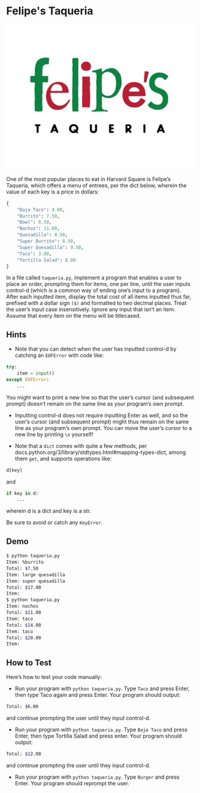 # Felipe's Taqueria

![Alt text](felipes-logo.png)

One of the most popular places to eat in Harvard Square is Felipe’s Taqueria, which offers a menu of entrees, per the dict below, wherein the value of each key is a price in dollars:

```python
{
    "Baja Taco": 4.00,
    "Burrito": 7.50,
    "Bowl": 8.50,
    "Nachos": 11.00,
    "Quesadilla": 8.50,
    "Super Burrito": 8.50,
    "Super Quesadilla": 9.50,
    "Taco": 3.00,
    "Tortilla Salad": 8.00
}
```

In a file called `taqueria.py`, implement a program that enables a user to place an order, prompting them for items, one per line, until the user inputs control-d (which is a common way of ending one’s input to a program). After each inputted item, display the total cost of all items inputted thus far, prefixed with a dollar sign `($)` and formatted to two decimal places. Treat the user’s input case insensitively. Ignore any input that isn’t an item. Assume that every item on the menu will be titlecased.

## Hints

- Note that you can detect when the user has inputted control-d by catching an `EOFError` with code like:

```python
try:
    item = input()
except EOFError:
    ...
```

You might want to print a new line so that the user’s cursor (and subsequent prompt) doesn’t remain on the same line as your program’s own prompt.

- Inputting control-d does not require inputting Enter as well, and so the user’s cursor (and subsequent prompt) might thus remain on the same line as your program’s own prompt. You can move the user’s cursor to a new line by printing `\n` yourself!

- Note that a `dict` comes with quite a few methods, per docs.python.org/3/library/stdtypes.html#mapping-types-dict, among them `get`, and supports operations like:

```python
d[key]
```

and

```python
if key in d:
    ...
```

wherein d is a dict and key is a str.

Be sure to avoid or catch any `KeyError`.

## Demo

```bash
$ python taqueria.py
Item: %burrito
Total: $7.50
Item: large quesadilla
Item: super quesadilla
Total: $17.00
Item:
$ python taqueria.py
Item: nachos
Total: $11.00
Item: taco
Total: $14.00
Item: taco
Total: $20.00
Item: 
```

## How to Test

Here’s how to test your code manually:

- Run your program with `python taqueria.py`. Type `Taco` and press Enter, then type Taco again and press Enter. Your program should output:

```bash
Total: $6.00  
```

and continue prompting the user until they input control-d.

- Run your program with `python taqueria.py`. Type `Baja Taco` and press Enter, then type Tortilla Salad and press enter. Your program should output:

```bash
Total: $12.00
```

and continue prompting the user until they input control-d.

- Run your program with `python taqueria.py`. Type `Burger` and press Enter. Your program should reprompt the user.